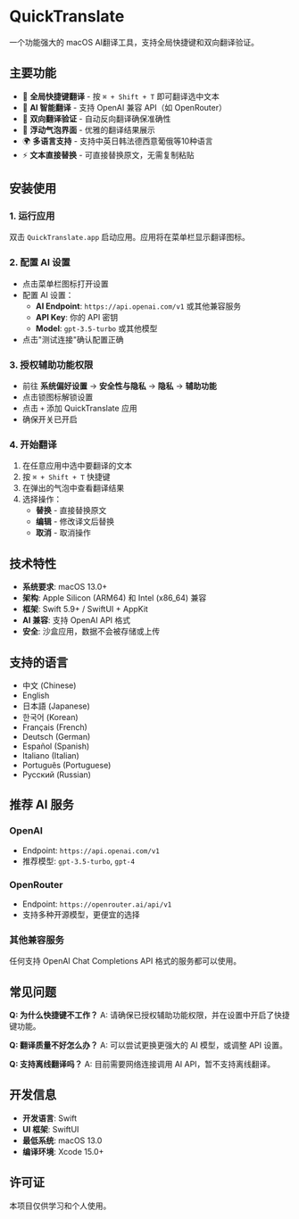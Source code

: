 # QuickTranslate

一个功能强大的 macOS AI翻译工具，支持全局快捷键和双向翻译验证。

## 主要功能

- 🚀 **全局快捷键翻译** - 按 `⌘ + Shift + T` 即可翻译选中文本
- 🤖 **AI 智能翻译** - 支持 OpenAI 兼容 API（如 OpenRouter）
- 🔄 **双向翻译验证** - 自动反向翻译确保准确性
- 💬 **浮动气泡界面** - 优雅的翻译结果展示
- 🌍 **多语言支持** - 支持中英日韩法德西意葡俄等10种语言
- ⚡ **文本直接替换** - 可直接替换原文，无需复制粘贴

## 安装使用

### 1. 运行应用
双击 `QuickTranslate.app` 启动应用。应用将在菜单栏显示翻译图标。

### 2. 配置 AI 设置
- 点击菜单栏图标打开设置
- 配置 AI 设置：
  - **AI Endpoint**: `https://api.openai.com/v1` 或其他兼容服务
  - **API Key**: 你的 API 密钥
  - **Model**: `gpt-3.5-turbo` 或其他模型
- 点击"测试连接"确认配置正确

### 3. 授权辅助功能权限
- 前往 **系统偏好设置** → **安全性与隐私** → **隐私** → **辅助功能**
- 点击锁图标解锁设置
- 点击 `+` 添加 QuickTranslate 应用
- 确保开关已开启

### 4. 开始翻译
1. 在任意应用中选中要翻译的文本
2. 按 `⌘ + Shift + T` 快捷键
3. 在弹出的气泡中查看翻译结果
4. 选择操作：
   - **替换** - 直接替换原文
   - **编辑** - 修改译文后替换
   - **取消** - 取消操作

## 技术特性

- **系统要求**: macOS 13.0+
- **架构**: Apple Silicon (ARM64) 和 Intel (x86_64) 兼容
- **框架**: Swift 5.9+ / SwiftUI + AppKit
- **AI 兼容**: 支持 OpenAI API 格式
- **安全**: 沙盒应用，数据不会被存储或上传

## 支持的语言

- 中文 (Chinese)
- English
- 日本語 (Japanese)
- 한국어 (Korean)
- Français (French)
- Deutsch (German)
- Español (Spanish)
- Italiano (Italian)
- Português (Portuguese)
- Русский (Russian)

## 推荐 AI 服务

### OpenAI
- Endpoint: `https://api.openai.com/v1`
- 推荐模型: `gpt-3.5-turbo`, `gpt-4`

### OpenRouter
- Endpoint: `https://openrouter.ai/api/v1`
- 支持多种开源模型，更便宜的选择

### 其他兼容服务
任何支持 OpenAI Chat Completions API 格式的服务都可以使用。

## 常见问题

**Q: 为什么快捷键不工作？**
A: 请确保已授权辅助功能权限，并在设置中开启了快捷键功能。

**Q: 翻译质量不好怎么办？**
A: 可以尝试更换更强大的 AI 模型，或调整 API 设置。

**Q: 支持离线翻译吗？**
A: 目前需要网络连接调用 AI API，暂不支持离线翻译。

## 开发信息

- **开发语言**: Swift
- **UI 框架**: SwiftUI
- **最低系统**: macOS 13.0
- **编译环境**: Xcode 15.0+

## 许可证

本项目仅供学习和个人使用。